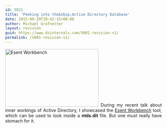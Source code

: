 ```yaml
---
id: 5021
title: 'Peeking into the&nbsp;Active Directory Database'
date: 2015-09-29T20:42:15+00:00
author: Michael Grafnetter
layout: revision
guid: https://www.dsinternals.com/5001-revision-v1/
permalink: /5001-revision-v1/
---
```

<p style="text-align: justify;">
  <a href="https://www.dsinternals.com/wp-content/uploads/workbench.png"><img class=" size-medium wp-image-3221 alignleft" src="https://www.dsinternals.com/wp-content/uploads/workbench-300x185.png" alt="Esent Workbench" width="300" height="185" srcset="https://www.dsinternals.com/wp-content/uploads/workbench-300x185.png 300w, https://www.dsinternals.com/wp-content/uploads/workbench.png 971w" sizes="(max-width: 300px) 100vw, 300px" /></a> During my recent talk about inner workings of&nbsp;Active Directory, I&nbsp;showcased the <a href="https://bitbucket.org/gfkeogh/esentworkbench/wiki/Home#markdown-header-esent-workbench">Esent Workbench</a> tool, which&nbsp;can be used to&nbsp;look inside a&nbsp;<strong>ntds.dit</strong> file. But&nbsp;one must really have stomach for&nbsp;it.
</p>
